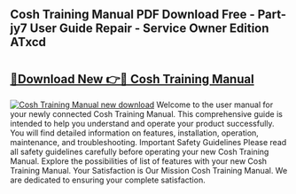 ## Cosh Training Manual PDF Download Free - Part-jy7 User Guide Repair - Service Owner Edition ATxcd

# <h2><a href="http://cf21911.oget.top/?id=Cosh+Training+Manual">🔗Download New 👉🔴 Cosh Training Manual</a></h2>

[![Cosh Training Manual new download](https://i.imgur.com/5g1atiW.png)](http://cf21911.oget.top/?id=Cosh+Training+Manual)
Welcome to the user manual for your newly connected Cosh Training Manual. This comprehensive guide is intended to help you understand and operate your product successfully. You will find detailed information on features, installation, operation, maintenance, and troubleshooting. Important Safety Guidelines Please read all safety guidelines carefully before operating your new Cosh Training Manual. Explore the possibilities of list of features with your new Cosh Training Manual. Your Satisfaction is Our Mission Cosh Training Manual. We are dedicated to ensuring your complete satisfaction.
